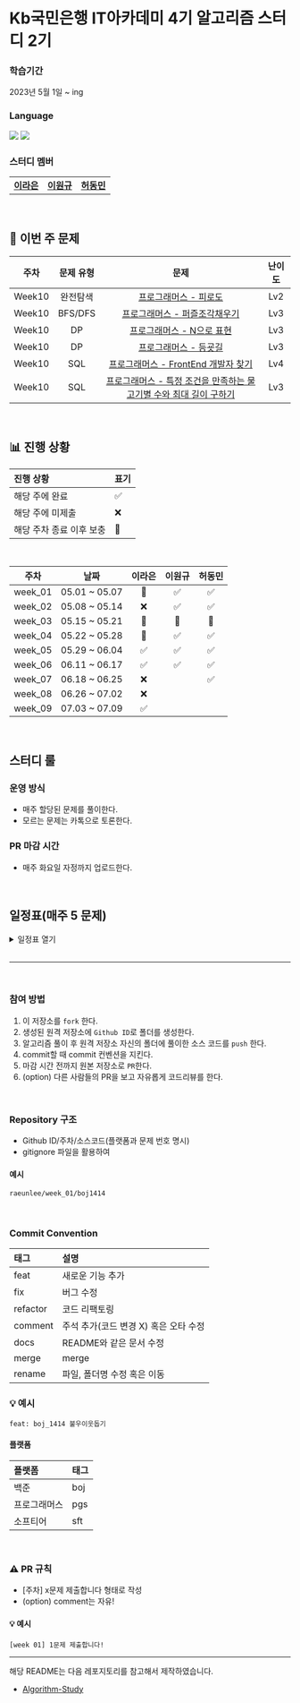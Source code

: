 # Kb국민은행 IT아카데미 4기 알고리즘 스터디 2기
### 학습기간
2023년 5월 1일 ~ ing

### Language
<img src="https://img.shields.io/badge/Java-007396.svg?&style=for-the-badge&logo=Java&logoColor=white"> <img src="https://img.shields.io/badge/python-007396.svg?&style=for-the-badge&logo=Java&logoColor=white"> 
### 스터디 멤버

<table>
  <tr>
    <td align="center"><a href="https://github.com/raeunlee"><b>이라은</b></a></td>
    <td align="center"><a href="https://github.com/OneK-2"><b>이원규</b></a></td>
    <td align="center"><a href="https://github.com/hurdong"><b>허동민</b></a></td>
  </tr>
</table>

<br/>

## 📝 이번 주 문제

| 주차 | 문제 유형 | 문제 | 난이도 |
|:---:|:---:|:---:|:---:|
|Week10|완전탐색|[프로그래머스 - 피로도](https://school.programmers.co.kr/learn/courses/30/parts/12230)|Lv2|
|Week10|BFS/DFS|[프로그래머스 - 퍼즐조각채우기](https://school.programmers.co.kr/learn/courses/30/lessons/84021)|Lv3|
|Week10|DP|[프로그래머스 -  N으로 표현](https://school.programmers.co.kr/learn/courses/30/lessons/42895)|Lv3|
|Week10|DP|[프로그래머스 - 등굣길](https://school.programmers.co.kr/learn/courses/30/lessons/42898)|Lv3|
|Week10|SQL|[프로그래머스 - FrontEnd 개발자 찾기](https://school.programmers.co.kr/learn/courses/30/lessons/276035)|Lv4|
|Week10|SQL|[프로그래머스 - 특정 조건을 만족하는 물고기별 수와 최대 길이 구하기](https://school.programmers.co.kr/learn/courses/30/lessons/298519)|Lv3|
<br/>

## 📊 진행 상황

| 진행 상황            | 표기  |
|:-----------------|:----|
| 해당 주에 완료       | ✅ |
| 해당 주에 미제출   | ❌ |
| 해당 주차 종료 이후 보충 | 🔺 |

<br>

|   주차    |      날짜       | 이라은 | 이원규 | 허동민 |
|:-------:|:-------------:|:-----:|:-----:|:-----:|
| week_01 | 05.01 ~ 05.07 |  🔺  |  ✅  | ✅   | 
| week_02 | 05.08 ~ 05.14 |  ❌  | ✅   | ✅   | 
| week_03 | 05.15 ~ 05.21 | 🔺   |  🔺  | 🔺   | 
| week_04 | 05.22 ~ 05.28 | 🔺    |  ✅  | ✅   | 
| week_05 | 05.29 ~ 06.04 |  ✅    |   ✅ | ✅   | 
| week_06 | 06.11 ~ 06.17 |  ✅     |  ✅  | ✅   | 
| week_07 | 06.18 ~ 06.25 |    ❌    |    |  ✅  | 
| week_08 | 06.26 ~ 07.02 |    ❌    |    |    | 
| week_09 | 07.03 ~ 07.09 |  ✅      |   |   | 
<br/>

## 스터디 룰

### 운영 방식
- 매주 할당된 문제를 풀이한다.
- 모르는 문제는 카톡으로 토론한다.

### PR 마감 시간
- 매주 화요일 자정까지 업로드한다.

<br/>

## 일정표(매주 5 문제)
<details>
  <summary>일정표 열기</summary>
 
| 주차 | 문제 유형 | 문제 | 난이도 |
|:---:|:---:|:---:|:---:|
|Week9|구현|[프로그래머스 - [1차] 뉴스 클러스터링](https://school.programmers.co.kr/learn/courses/30/lessons/17677)|Lv2|
|Week9|구현|[프로그래머스 - 최고의 집합](https://school.programmers.co.kr/learn/courses/30/lessons/12938)|Lv3|
|Week9|구현|[프로그래머스 -  택배상자](https://school.programmers.co.kr/learn/courses/30/lessons/131704)|Lv2|
|Week9|탐색|[프로그래머스 - 미로탈출](https://school.programmers.co.kr/learn/courses/30/lessons/159993)|Lv2|
|Week9|SQL|[프로그래머스 - 연간 평가점수에 해당하는 평가 등급 및 성과금 조회하기](https://school.programmers.co.kr/learn/courses/30/lessons/284528)|Lv4|
|Week9|SQL|[프로그래머스 - 조건에 맞는 사원 정보 조회하기](https://school.programmers.co.kr/learn/courses/30/lessons/284527)|Lv3|
|Week9|SQL|[프로그래머스 - 부서별 평균 연봉 조회하기](https://school.programmers.co.kr/learn/courses/30/lessons/284529)|Lv3|
|Week8|투포인터|[백준 - 부분합 ](https://www.acmicpc.net/problem/1806)|골4|
|Week8|다익스트라|[백준 - 최소비용 구하기!](https://www.acmicpc.net/problem/1916)|골5|
|Week8|DP|[프로그래머스 - 사칙연산 ](https://school.programmers.co.kr/learn/courses/30/lessons/1843)|Lv4|
|Week8|그리디|[프로그래머스 - 섬 연결하기](https://school.programmers.co.kr/learn/courses/30/lessons/42861)|Lv3|
|Week8|BFS|[프로그래머스 - 여행경로](https://school.programmers.co.kr/learn/courses/30/lessons/43164)|Lv2|
|Week7|구현|[백준 - 미세먼지 안녕!](https://www.acmicpc.net/problem/17144)|골4|
|Week7|그리디|[백준 - 동전0 ](https://www.acmicpc.net/problem/11047)|실4|
|Week7|DP|[백준 - 동전2 ](https://www.acmicpc.net/problem/2294)|골5|
|Week7|구현|[백준 - 주사위 굴리기](https://www.acmicpc.net/problem/14499)|골4|
|Week7|BFS|[백준 - 불](https://www.acmicpc.net/problem/5427)|골4|
|Week6|그리디|[백준 - 행복유치원](https://www.acmicpc.net/problem/13164)|골5|
|Week6|그리디|[백준 - 최소 회의실 개수](https://www.acmicpc.net/problem/19598)|골5|
|Week6|완전탐색|[백준 - 부분수열의 합](https://www.acmicpc.net/problem/1182)|실2|
|Week6|DFS|[백준 - 경로탐색](https://www.acmicpc.net/problem/11403)|실1|
|Week6|BFS|[백준 - 숨바꼭질](https://www.acmicpc.net/problem/1697)|실1|
|Week5|DP|[백준 - 팰린드롬?](https://www.acmicpc.net/problem/10942)|골4|
|Week5|분할정복|[백준 - 종이의 개수](https://www.acmicpc.net/problem/1780)|실2|
|Week5|그리디|[백준 - 선긋기](https://www.acmicpc.net/problem/2170)|골5|
|Week5|투포인타|[백준 - 주몽](https://www.acmicpc.net/problem/1940)|실4|
|Week5|투포인터|[백준 - 수들의 합 5](https://www.acmicpc.net/problem/2018)|실5|
|Week4|완전탐색|[백준 - 꽃길](https://www.acmicpc.net/problem/14620)|실2|
|Week4|완전탐색|[백준 - 유레카이론](https://www.acmicpc.net/problem/10448)|브1|
|Week4|그리디|[백준 - 수리공 항승](https://www.acmicpc.net/problem/1449)|실3|
|Week4|구현/시뮬레이션|[백준 - 로봇 청소기](https://www.acmicpc.net/problem/14503)|골5|
|Week4|그리디|[백준 - 센서](https://www.acmicpc.net/problem/2212)|골5|
|Week3|완전탐색|[백준 - 오목](https://www.acmicpc.net/problem/2615)|실1|
|Week3|분할정복|[백준 - 곱셈](https://www.acmicpc.net/problem/1629)|실1|
|Week3|DP|[백준 - 암호코드](https://www.acmicpc.net/problem/2011)|골5|
|Week3|구현/시뮬레이션|[백준 - 톱니바퀴](https://www.acmicpc.net/problem/14891)|골5|
|Week3|BFS/DFS|[백준 - 알고스팟](https://www.acmicpc.net/problem/1261)|골4|
|Week2|BFS,DFS|[백준 - 상범 빌딩](https://www.acmicpc.net/problem/6593)|골4|
|Week2|BFS,DFS|[백준 - 토마토](https://www.acmicpc.net/problem/7576)|골5|
|Week2|이분탐색|[백준 - 암기왕](https://www.acmicpc.net/problem/2776)|실4|
|Week2|이분탐색|[백준 - 용돈 관리](https://www.acmicpc.net/problem/6236)|실2|
|Week2|이분탐색|[백준 - 기타 레슨](https://www.acmicpc.net/problem/2343)|실1|
|Week1|구현|[백준 - 빙고](https://www.acmicpc.net/problem/2578)|실4|
|Week1|구현|[백준 - 기적의 매매법](https://www.acmicpc.net/problem/20546)|실5|
|Week1|완전탐색|[백준 - 숫자야구](https://www.acmicpc.net/problem/2503)|실3|
|Week1|완전탐색|[백준 - 체스판 다시 칠하기](https://www.acmicpc.net/problem/1018)|실4|
|Week1|완전탐색|[백준 - 동전 게임](https://www.acmicpc.net/problem/9079)|실2|

  </details>
<br/>

---

<br/>

### 참여 방법
1. 이 저장소를 `fork` 한다.
2. 생성된 원격 저장소에 `Github ID`로 폴더를 생성한다.
3. 알고리즘 풀이 후 원격 저장소 자신의 폴더에 풀이한 소스 코드를 `push` 한다.
4. commit할 때 commit 컨벤션을 지킨다.
5. 마감 시간 전까지 원본 저장소로 `PR`한다.
6. (option) 다른 사람들의 PR을 보고 자유롭게 코드리뷰를 한다.

<br/>

### Repository 구조
- Github ID/주차/소스코드(플랫폼과 문제 번호 명시)
- gitignore 파일을 활용하여 

#### 예시
`raeunlee/week_01/boj1414`

<br/>

### Commit Convention
| 태그       | 설명                  |
|:---------|:------------------------|
| feat     | 새로운 기능 추가               |
| fix      | 버그 수정                   |
| refactor | 코드 리팩토링                 |
| comment  | 주석 추가(코드 변경 X) 혹은 오타 수정 |
| docs     | README와 같은 문서 수정        |
| merge    | merge                   |
| rename   | 파일, 폴더명 수정 혹은 이동        |

### 💡 예시
`feat: boj_1414 불우이웃돕기`

#### 플랫폼

| 플랫폼    | 태그  |
|:-------|:----|
| 백준     | boj |
| 프로그래머스 | pgs |
| 소프티어 | sft |

<br/>

### ⚠️ PR 규칙
- [주차] x문제 제출합니다 형태로 작성
- (option) comment는 자유!

#### 💡 예시
`[week 01] 1문제 제출합니다! `

---

해당 README는 다음 레포지토리를 참고해서 제작하였습니다.
- [Algorithm-Study](https://github.com/CodeSquad-2023-BE-Study/Algorithm-Study/blob/main/README.md)
